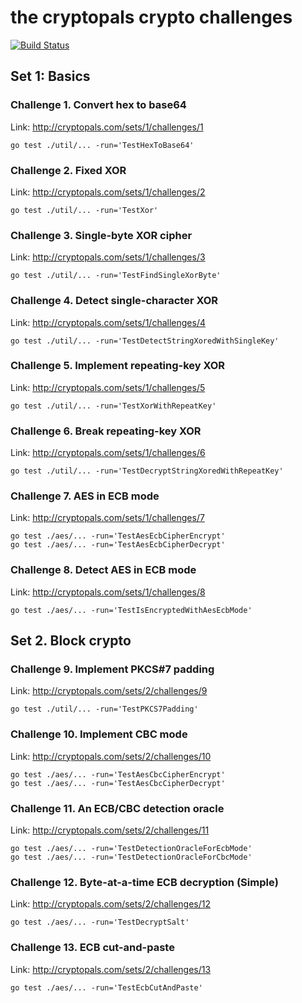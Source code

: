 # the cryptopals crypto challenges

[![Build Status](https://circleci.com/gh/larrylv/cryptopals/tree/master.svg?style=shield&circle-token=2f0ef05b1a06905e660a9890231523430ea3b966)](https://circleci.com/gh/larrylv/cryptopals/tree/master)

## Set 1: Basics

### Challenge 1. Convert hex to base64

Link: http://cryptopals.com/sets/1/challenges/1

```
go test ./util/... -run='TestHexToBase64'
```

### Challenge 2. Fixed XOR

Link: http://cryptopals.com/sets/1/challenges/2

```
go test ./util/... -run='TestXor'
```

### Challenge 3. Single-byte XOR cipher

Link: http://cryptopals.com/sets/1/challenges/3

```
go test ./util/... -run='TestFindSingleXorByte'
```

### Challenge 4. Detect single-character XOR

Link: http://cryptopals.com/sets/1/challenges/4

```
go test ./util/... -run='TestDetectStringXoredWithSingleKey'
```

### Challenge 5. Implement repeating-key XOR

Link: http://cryptopals.com/sets/1/challenges/5

```
go test ./util/... -run='TestXorWithRepeatKey'
```

### Challenge 6. Break repeating-key XOR

Link: http://cryptopals.com/sets/1/challenges/6

```
go test ./util/... -run='TestDecryptStringXoredWithRepeatKey'
```

### Challenge 7. AES in ECB mode

Link: http://cryptopals.com/sets/1/challenges/7

```
go test ./aes/... -run='TestAesEcbCipherEncrypt'
go test ./aes/... -run='TestAesEcbCipherDecrypt'
```

### Challenge 8. Detect AES in ECB mode

Link: http://cryptopals.com/sets/1/challenges/8

```
go test ./aes/... -run='TestIsEncryptedWithAesEcbMode'
```

## Set 2. Block crypto

### Challenge 9. Implement PKCS#7 padding

Link: http://cryptopals.com/sets/2/challenges/9

```
go test ./util/... -run='TestPKCS7Padding'
```

### Challenge 10. Implement CBC mode

Link: http://cryptopals.com/sets/2/challenges/10

```
go test ./aes/... -run='TestAesCbcCipherEncrypt'
go test ./aes/... -run='TestAesCbcCipherDecrypt'
```

### Challenge 11. An ECB/CBC detection oracle

Link: http://cryptopals.com/sets/2/challenges/11

```
go test ./aes/... -run='TestDetectionOracleForEcbMode'
go test ./aes/... -run='TestDetectionOracleForCbcMode'
```

### Challenge 12. Byte-at-a-time ECB decryption (Simple)

Link: http://cryptopals.com/sets/2/challenges/12

```
go test ./aes/... -run='TestDecryptSalt'
```

### Challenge 13. ECB cut-and-paste

Link: http://cryptopals.com/sets/2/challenges/13

```
go test ./aes/... -run='TestEcbCutAndPaste'
```
